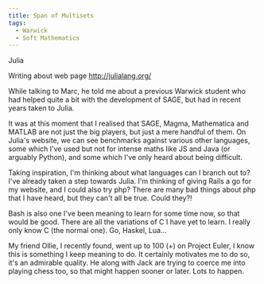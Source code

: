 ```yaml
---
title: Span of Multisets	
tags:
  - Warwick
  - Soft Mathematics
---
```

 Julia	

Writing about web page http://julialang.org/

While talking to Marc, he told me about a previous Warwick student who had helped quite a bit with the development of SAGE, but had in recent years taken to Julia.

It was at this moment that I realised that SAGE, Magma, Mathematica and MATLAB are not just the big players, but just a mere handful of them. On Julia's website, we can see benchmarks against various other languages, some which I've used but not for intense maths like JS and Java (or arguably Python), and some which I've only heard about being difficult.

Taking inspiration, I'm thinking about what languages can I branch out to? I've already taken a step towards Julia. I'm thinking of giving Rails a go for my website, and I could also try php? There are many bad things about php that I have heard, but they can't all be true. Could they?!

Bash is also one I've been meaning to learn for some time now, so that would be good. There are all the variations of C I have yet to learn. I really only know C (the normal one). Go, Haskel, Lua...

My friend Ollie, I recently found, went up to 100 (+) on Project Euler, I know this is something I keep meaning to do. It certainly motivates me to do so, it's an admirable quality. He along with Jack are trying to coerce me into playing chess too, so that might happen sooner or later. Lots to happen.